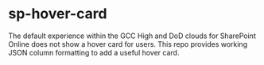 # sp-hover-card
The default experience within the GCC High and DoD clouds for SharePoint Online does not show a hover card for users.  This repo provides working JSON column formatting to add a useful hover card.
